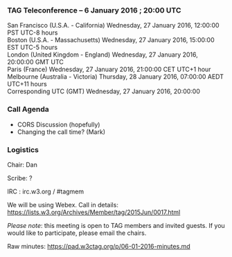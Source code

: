 ### TAG Teleconference – 6 January 2016 ; 20:00 UTC

San Francisco (U.S.A. - California)	Wednesday, 27 January 2016, 12:00:00	PST	UTC-8 hours  
Boston (U.S.A. - Massachusetts)	Wednesday, 27 January 2016, 15:00:00	EST	UTC-5 hours  
London (United Kingdom - England)	Wednesday, 27 January 2016, 20:00:00	GMT	UTC  
Paris (France)	Wednesday, 27 January 2016, 21:00:00	CET	UTC+1 hour  
Melbourne (Australia - Victoria)	Thursday, 28 January 2016, 07:00:00	AEDT	UTC+11 hours  
Corresponding UTC (GMT)	Wednesday, 27 January 2016, 20:00:00	 

### Call Agenda
* CORS Discussion (hopefully)
* Changing the call time? (Mark)

### Logistics

Chair: Dan

Scribe: ?

IRC : irc.w3.org / #tagmem

We will be using Webex. Call in details: https://lists.w3.org/Archives/Member/tag/2015Jun/0017.html

*Please note*: this meeting is open to TAG members and invited guests. If you would like to participate, please email the chairs.

Raw minutes: https://pad.w3ctag.org/p/06-01-2016-minutes.md
